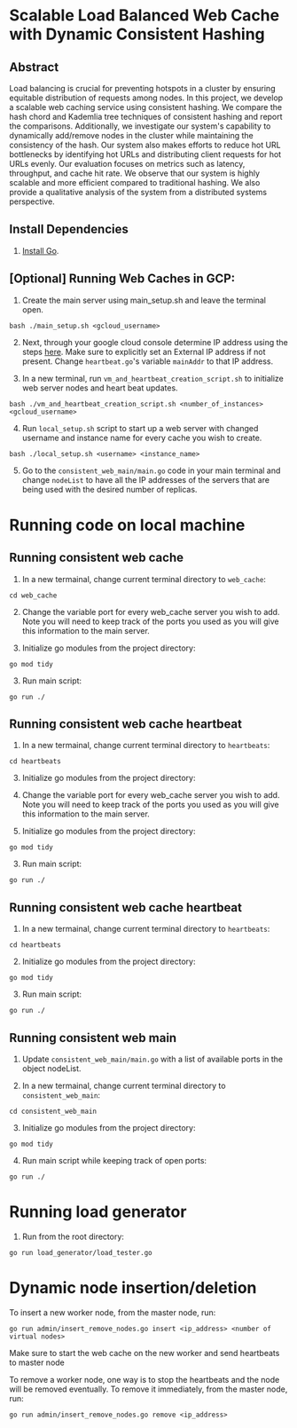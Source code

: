 # Scalable Load Balanced Web Cache with Dynamic Consistent Hashing
## Abstract

Load balancing is crucial for preventing hotspots in a cluster by ensuring equitable distribution of requests among nodes. In this project, we develop a scalable web caching service using consistent hashing. We compare the hash chord and Kademlia tree techniques of consistent hashing and report the comparisons. Additionally, we investigate our system's capability to dynamically add/remove nodes in the cluster while maintaining the consistency of the hash. Our system also makes efforts to reduce hot URL bottlenecks by identifying hot URLs and distributing client requests for hot URLs evenly. Our evaluation focuses on metrics such as latency, throughput, and cache hit rate. We observe that our system is highly scalable and more efficient compared to traditional hashing. We also provide a qualitative analysis of the system from a distributed systems perspective. 

## Install Dependencies
1. [Install Go](https://go.dev/doc/install).


## [Optional] Running Web Caches in GCP:

1. Create the main server using main_setup.sh and leave the terminal open.
```
bash ./main_setup.sh <gcloud_username>
```

2. Next, through your google cloud console determine IP address using the steps [here](https://cloud.google.com/compute/docs/instances/view-ip-address). Make sure to explicitly set an External IP address if not present. Change `heartbeat.go`'s variable `mainAddr` to that IP address.

3. In a new terminal, run `vm_and_heartbeat_creation_script.sh` to initialize web server nodes and heart beat updates.
```
bash ./vm_and_heartbeat_creation_script.sh <number_of_instances> <gcloud_username>
```

4. Run `local_setup.sh` script to start up a web server with changed username and instance name for every cache you wish to create.
```
bash ./local_setup.sh <username> <instance_name>
```

5. Go to the `consistent_web_main/main.go` code in your main terminal and change `nodeList` to have all the IP addresses of the servers that are being used with the desired number of replicas.


# Running code on local machine
## Running consistent web cache

1. In a new termainal, change current terminal directory to `web_cache`:
```
cd web_cache
```
2. Change the variable port for every web_cache server you wish to add. Note you will need to keep track of the ports you used as you will give this information to the main server.

3. Initialize go modules from the project directory:
```
go mod tidy
```
3. Run main script:
```
go run ./
```

## Running consistent web cache heartbeat

1. In a new termainal, change current terminal directory to `heartbeats`:
```
cd heartbeats
```

3. Initialize go modules from the project directory:
2. Change the variable port for every web_cache server you wish to add. Note you will need to keep track of the ports you used as you will give this information to the main server.

3. Initialize go modules from the project directory:
```
go mod tidy
```
3. Run main script:
```
go run ./
```

## Running consistent web cache heartbeat

1. In a new termainal, change current terminal directory to `heartbeats`:
```
cd heartbeats
```

2. Initialize go modules from the project directory:
```
go mod tidy
```

3. Run main script:
```
go run ./
```

## Running consistent web main
1. Update  `consistent_web_main/main.go` with a list of available ports in the object nodeList.

2. In a new termainal, change current terminal directory to `consistent_web_main`:
```
cd consistent_web_main
```
3. Initialize go modules from the project directory:
```
go mod tidy
```
4. Run main script while keeping track of open ports:
```
go run ./
```


# Running load generator
1. Run from the root directory:
```
go run load_generator/load_tester.go
```

# Dynamic node insertion/deletion
To insert a new worker node, from the master node, run:
```
go run admin/insert_remove_nodes.go insert <ip_address> <number of virtual nodes>
```
Make sure to start the web cache on the new worker and send heartbeats to master node

To remove a worker node, one way is to stop the heartbeats and the node will be removed eventually. To remove it immediately, from the master node, run:
```
go run admin/insert_remove_nodes.go remove <ip_address>
```

